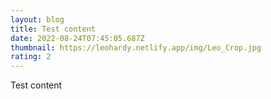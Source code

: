 ```yaml
---
layout: blog
title: Test content
date: 2022-08-24T07:45:05.687Z
thumbnail: https://leohardy.netlify.app/img/Leo_Crop.jpg
rating: 2
---
```

Test content